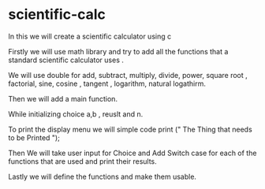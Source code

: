 # scientific-calc
In this we will create a scientific calculator using c 

Firstly we will use math library and try to add all the functions that a standard scientific calculator uses .

We will use double for add, subtract, multiply, divide, power, square root , factorial, sine, cosine , tangent , logarithm, natural logathirm.

Then we will add a main function.

While initializing choice a,b , reuslt and n.

To print the display menu we will simple code print (" The Thing that needs to be Printed ");

Then We will take user input for Choice and Add Switch case for each of the functions that are used and print their results.

Lastly we will define the functions and make them usable.


